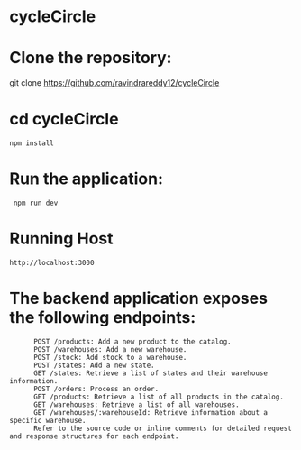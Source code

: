 # cycleCircle
# Clone the repository:
  git clone https://github.com/ravindrareddy12/cycleCircle
 # cd cycleCircle
    npm install
# Run the application:
     npm run dev
# Running Host
    http://localhost:3000
# The backend application exposes the following endpoints:
          POST /products: Add a new product to the catalog.
          POST /warehouses: Add a new warehouse.
          POST /stock: Add stock to a warehouse.
          POST /states: Add a new state.
          GET /states: Retrieve a list of states and their warehouse information.
          POST /orders: Process an order.
          GET /products: Retrieve a list of all products in the catalog.
          GET /warehouses: Retrieve a list of all warehouses.
          GET /warehouses/:warehouseId: Retrieve information about a specific warehouse.
          Refer to the source code or inline comments for detailed request and response structures for each endpoint.
            
